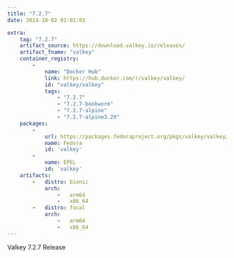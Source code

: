 ```yaml
---
title: "7.2.7"
date: 2024-10-02 01:01:01

extra:
    tag: "7.2.7"
    artifact_source: https://download.valkey.io/releases/
    artifact_fname: "valkey"
    container_registry:
        - 
            name: "Docker Hub"
            link: https://hub.docker.com/r/valkey/valkey/
            id: "valkey/valkey"
            tags:
                - "7.2.7"
                - "7.2.7-bookworm"
                - "7.2.7-alpine"
                - "7.2.7-alpine3.20"
    packages:
        -
            url: https://packages.fedoraproject.org/pkgs/valkey/valkey/
            name: Fedora
            id: 'valkey'
        -
            name: EPEL
            id: 'valkey'
    artifacts:
        -   distro: bionic
            arch: 
                -   arm64
                -   x86_64
        -   distro: focal
            arch:
                -   arm64
                -   x86_64
---
```


Valkey 7.2.7 Release
